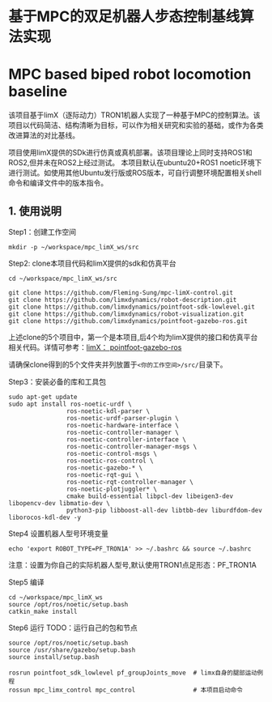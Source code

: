 # 基于MPC的双足机器人步态控制基线算法实现
# MPC based biped robot locomotion baseline

该项目基于limX（逐际动力）TRON1机器人实现了一种基于MPC的控制算法。该项目以代码简洁、结构清晰为目标，可以作为相关研究和实验的基础，或作为各类改进算法的对比基线。

项目使用limX提供的SDk进行仿真或真机部署。该项目理论上同时支持ROS1和ROS2,但并未在ROS2上经过测试。
本项目默认在ubuntu20+ROS1 noetic环境下进行测试。如使用其他Ubuntu发行版或ROS版本，可自行调整环境配置相关shell命令和编译文件中的版本指令。

## 1. 使用说明

Step1：创建工作空间

    mkdir -p ~/workspace/mpc_limX_ws/src


Step2: clone本项目代码和limX提供的sdk和仿真平台

    cd ~/workspace/mpc_limX_ws/src

    git clone https://github.com/Fleming-Sung/mpc-limX-control.git
    git clone https://github.com/limxdynamics/robot-description.git
    git clone https://github.com/limxdynamics/pointfoot-sdk-lowlevel.git
    git clone https://github.com/limxdynamics/robot-visualization.git
    git clone https://github.com/limxdynamics/pointfoot-gazebo-ros.git

上述clone的5个项目中，第一个是本项目,后4个均为limX提供的接口和仿真平台相关代码。详情可参考：[limX：  pointfoot-gazebo-ros
](https://github.com/limxdynamics/pointfoot-gazebo-ros)

请确保clone得到的5个文件夹并列放置于``<你的工作空间>/src/``目录下。

Step3：安装必备的库和工具包

    sudo apt-get update
    sudo apt install ros-noetic-urdf \
                    ros-noetic-kdl-parser \
                    ros-noetic-urdf-parser-plugin \
                    ros-noetic-hardware-interface \
                    ros-noetic-controller-manager \
                    ros-noetic-controller-interface \
                    ros-noetic-controller-manager-msgs \
                    ros-noetic-control-msgs \
                    ros-noetic-ros-control \
                    ros-noetic-gazebo-* \
                    ros-noetic-rqt-gui \
                    ros-noetic-rqt-controller-manager \
                    ros-noetic-plotjuggler* \
                    cmake build-essential libpcl-dev libeigen3-dev libopencv-dev libmatio-dev \
                    python3-pip libboost-all-dev libtbb-dev liburdfdom-dev liborocos-kdl-dev -y


Step4 设置机器人型号环境变量

    echo 'export ROBOT_TYPE=PF_TRON1A' >> ~/.bashrc && source ~/.bashrc

注意：设置为你自己的实际机器人型号,默认使用TRON1点足形态：PF_TRON1A

Step5 编译

    cd ~/workspace/mpc_limX_ws
    source /opt/ros/noetic/setup.bash
    catkin_make install


Step6 运行
TODO：运行自己的包和节点

    source /opt/ros/noetic/setup.bash
    source /usr/share/gazebo/setup.bash
    source install/setup.bash

    rosrun pointfoot_sdk_lowlevel pf_groupJoints_move  # limx自身的腿部运动例程
    rossun mpc_limx_control mpc_control                # 本项目启动命令

